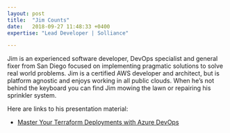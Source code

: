 ```yaml
---
layout: post
title:  "Jim Counts"
date:   2018-09-27 11:48:33 +0400
expertise: "Lead Developer | Solliance"

---
```


Jim is an experienced software developer, DevOps specialist and general fixer from San Diego focused on implementing pragmatic solutions to solve real world problems. Jim is a certified AWS developer and architect, but is platform agnostic and enjoys working in all public clouds. When he’s not behind the keyboard you can find Jim mowing the lawn or repairing his sprinkler system.

Here are links to his presentation material:

- [Master Your Terraform Deployments with Azure DevOps](https://devintxcontent.blob.core.windows.net/showcontent/Speaker%20Presentations%20Fall%202019/Master%20Your%20Terraform%20Deployments%20with%20Azure%20Devops%20-%20Jim%20Counts.pdf)
